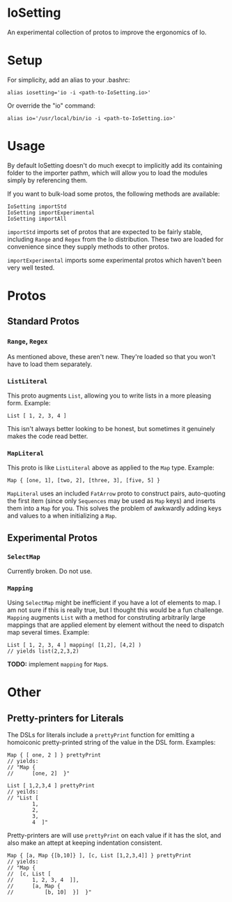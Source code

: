 # IoSetting
An experimental collection of protos to improve the ergonomics of Io.

# Setup
For simplicity, add an alias to your .bashrc:

	alias iosetting='io -i <path-to-IoSetting.io>'

Or override the "io" command:

	alias io='/usr/local/bin/io -i <path-to-IoSetting.io>'

# Usage

By default IoSetting doesn't do much execpt to implicitly add its containing folder to the importer pathm, which will allow you to load the modules simply by referencing them.

If you want to bulk-load some protos, the following methods are available:

	IoSetting importStd
	IoSetting importExperimental
	IoSetting importAll

```importStd``` imports set of protos that are expected to be fairly stable, including ```Range``` and ```Regex``` from the Io distribution. These two are loaded for convenience since they supply methods to other protos.

```importExperimental``` imports some experimental protos which haven't been very well tested.

# Protos

## Standard Protos

### ```Range```, ```Regex```

As mentioned above, these aren't new. They're loaded so that you won't have to load them separately.

### ```ListLiteral```

This proto augments ```List```, allowing you to write lists in a more pleasing form. Example:

	List [ 1, 2, 3, 4 ]

This isn't always better looking to be honest, but sometimes it genuinely makes the code read better.

### ```MapLiteral```

This proto is like ```ListLiteral``` above as applied to the ```Map``` type. Example:

	Map { [one, 1], [two, 2], [three, 3], [five, 5] }

```MapLiteral``` uses an included ```FatArrow``` proto to construct pairs, auto-quoting the first item (since only ```Sequences``` may be used as ```Map``` keys) and inserts them into a ```Map``` for you. This solves the problem of awkwardly adding keys and values to a when initializing a ```Map```.

## Experimental Protos

### ```SelectMap```

Currently broken. Do not use.

### ```Mapping```

Using ```SelectMap``` might be inefficient if you have a lot of elements to map. I am not sure if this is really true, but I thought this would be a fun challenge. ```Mapping``` augments ```List``` with a method for construting arbitrarily large mappings that are applied element by element without the need to dispatch map several times. Example:

	List [ 1, 2, 3, 4 ] mapping( [1,2], [4,2] )
	// yields list(2,2,3,2)

**TODO:** implement ```mapping``` for ```Map```s.

# Other

## Pretty-printers for Literals

The DSLs for literals include a ```prettyPrint``` function for emitting a homoiconic pretty-printed string of the value in the DSL form. Examples:

	Map { [ one, 2 ] } prettyPrint
	// yields:
	// "Map {
	//	    [one, 2]  }"

	List [ 1,2,3,4 ] prettyPrint
	// yeilds:
	// "List [
			1,
			2,
			3,
			4  ]"

Pretty-printers are will use ```prettyPrint``` on each value if it has the slot, and also make an attept at keeping indentation consistent.

	Map { [a, Map {[b,10]} ], [c, List [1,2,3,4]] } prettyPrint
	// yields:
	// "Map {
	//	[c, List [
	//		1, 2, 3, 4  ]],
	//		[a, Map {
	//			[b, 10]  }]  }"

